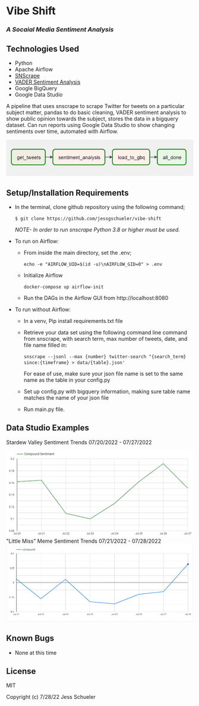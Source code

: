 # Vibe Shift
### *A Socaial Media Sentiment Analysis*

## Technologies Used
* Python
* Apache Airflow
* [SNScrape](https://github.com/JustAnotherArchivist/snscrape)
* [VADER Sentiment Analysis](https://github.com/cjhutto/vaderSentiment) 
* Google BigQuery
* Google Data Studio

A pipeline that uses snscrape to scrape Twitter for tweets on a particular subject matter, pandas to do basic cleaning, VADER sentiment analysis to show public opinion towards the subject, stores the data in a bigquery dataset. Can run reports using Google Data Studio to show changing sentiments over time, automated with Airflow. 

!['Airflow DAG'](img/airflowdag.png)

## Setup/Installation Requirements
* In the terminal, clone github repository using the following command;
    ```
    $ git clone https://github.com/jessgschueler/vibe-shift
    ```
    *NOTE- In order to run snscrape Python 3.8 or higher must be used.*
* To run on Airflow: 

    * From inside the main directory, set the .env;
        ```
        echo -e "AIRFLOW_UID=$(id -u)\nAIRFLOW_GID=0" > .env
        ```
    * Initialize Airflow 
        ```
        docker-compose up airflow-init
        ```
    * Run the DAGs in the Airflow GUI from http://localhost:8080

* To run without Airflow:

    * In a venv, Pip install requirements.txt file
    * Retrieve your data set using the following command line command from snscrape, with search term, max number of tweets, date, and file name filled in:
        ```
        snscrape --jsonl --max {number} twitter-search "{search_term} since:{timeframe} > data/{table}.json'
        ```
        For ease of use, make sure your json file name is set to the same name as the table in your config.py

    * Set up config.py with bigquery information, making sure table name matches the name of your json file
    * Run main.py file. 


## Data Studio Examples
Stardew Valley Sentiment Trends 07/20/2022 - 07/27/2022

!['Graph illustrating trend in sentiment'](img/stardew27.png)
"Little Miss" Meme Sentiment Trends 07/21/2022 - 07/28/2022
!['Graph illustrating trend in sentiment'](img/littlemiss.png)


## Known Bugs
* None at this time

## License
MIT

Copyright (c) 7/28/22 Jess Schueler


